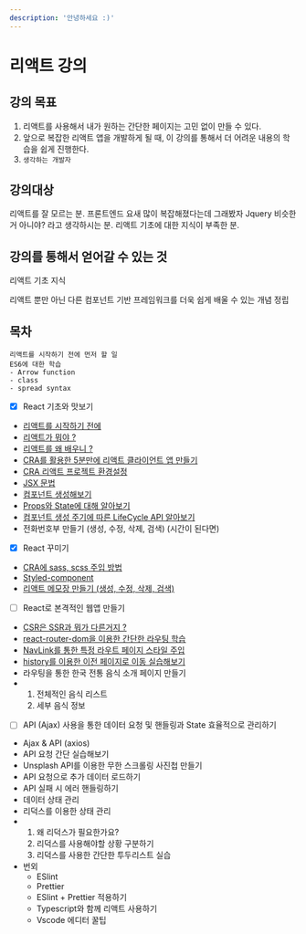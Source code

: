 ```yaml
---
description: '안녕하세요 :)'
---
```


# 리액트 강의

## 강의 목표

1. 리액트를 사용해서 내가 원하는 간단한 페이지는 고민 없이 만들 수 있다.
2. 앞으로 복잡한 리액트 앱을 개발하게 될 때, 이 강의를 통해서 더 어려운 내용의 학습을 쉽게 진행한다.
3. `생각하는 개발자`

## 강의대상

리액트를 잘 모르는 분. 프론트엔드 요새 많이 복잡해졌다는데 그래봤자 Jquery 비슷한 거 아니야? 라고 생각하시는 분. 리액트 기초에 대한 지식이 부족한 분.

## 강의를 통해서 얻어갈 수 있는 것

리액트 기초 지식

리액트 뿐만 아닌 다른 컴포넌트 기반 프레임워크를 더욱 쉽게 배울 수 있는 개념 정립

## 목차

```text
리액트를 시작하기 전에 먼저 할 일
ES6에 대한 학습
- Arrow function
- class
- spread syntax
```



* [x] React 기초와 맛보기 
* [리액트를 시작하기 전에](before-start-class.md)
* [리액트가 뭐야 ?](what-is-react.md)
* [리액트를 왜 배우니 ?](why-learn-react.md)
* [CRA를 활용한 5분만에 리액트 클라이언트 앱 만들기](https://ljh86029926.gitbook.io/codingapple-react-class/create-reactapp-using-cra-5min)
* [CRA 리액트 프로젝트 환경설정](create-reactapp-using-cra-5min.md#undefined-1)
* [JSX 문법](1-jsx.md)
* [컴포넌트 생성해보기](component-of-react.md)
* [Props와 State에 대해 알아보기](props-and-state.md)
* [컴포넌트 생성 주기에 따른 LifeCycle API 알아보기](lifecycle-of-react-component.md)
* 전화번호부 만들기 \(생성, 수정, 삭제, 검색\) \(시간이 된다면\) 
* [x] React 꾸미기
* [CRA에 sass, scss 주입 방법](scss-note.md#undefined-1)
* [Styled-component](scss-note.md#undefined-4)
* [리액트 메모장 만들기 \(생성, 수정, 삭제, 검색\)](scss-note.md#undefined) 
* [ ] React로 본격적인 웹앱 만들기
* [CSR은 SSR과 뭐가 다른거지 ?](route-prepare.md#undefined)
* [react-router-dom을 이용한 간단한 라우팅 학습](route-prepare.md#browerrouter-csr)
* [NavLink를 통한 특정 라우트 페이지 스타일 주입](route-actual.md#a-link)
* [history를 이용한 이전 페이지로 이동 실습해보기](history-go-and-goback.md) 
* 라우팅을 통한 한국 전통 음식 소개 페이지 만들기
* 1. 전체적인 음식 리스트
  2. 세부 음식 정보 
* [ ] API \(Ajax\) 사용을 통한 데이터 요청 및 핸들링과 State 효율적으로 관리하기
* Ajax & API \(axios\)
* API 요청 간단 실습해보기
* Unsplash API를 이용한 무한 스크롤링 사진첩 만들기
* API 요청으로 추가 데이터 로드하기
* API 실패 시 에러 핸들링하기
* 데이터 상태 관리
* 리덕스를 이용한 상태 관리
* 1. 왜 리덕스가 필요한가요?
  2. 리덕스를 사용해야할 상황 구분하기
  3. 리덕스를 사용한 간단한 투두리스트 실습 
* 번외
  * ESlint
  * Prettier
  * ESlint + Prettier 적용하기
  * Typescript와 함께 리액트 사용하기
  * Vscode 에디터 꿀팁

